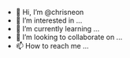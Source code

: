 - 👋 Hi, I’m @chrisneon
- 👀 I’m interested in ...
- 🌱 I’m currently learning ...
- 💞️ I’m looking to collaborate on ...
- 📫 How to reach me ...

<!---
chrisneon/chrisneon is a ✨ special ✨ repository because its `README.md` (this file) appears on your GitHub profile.
You can click the Preview link to take a look at your changes.
--->
